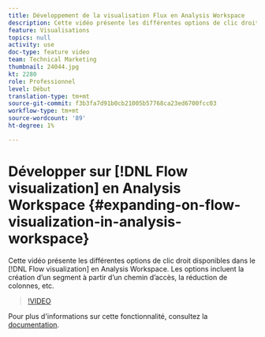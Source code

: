 ```yaml
---
title: Développement de la visualisation Flux en Analysis Workspace
description: Cette vidéo présente les différentes options de clic droit disponibles dans la visualisation Flux en Analysis Workspace. Les options incluent la création d’un segment à partir d’un chemin d’accès, la réduction de colonnes, etc.
feature: Visualisations
topics: null
activity: use
doc-type: feature video
team: Technical Marketing
thumbnail: 24044.jpg
kt: 2280
role: Professionnel
level: Début
translation-type: tm+mt
source-git-commit: f3b3fa7d91b0cb21005b57768ca23ed6700fcc03
workflow-type: tm+mt
source-wordcount: '89'
ht-degree: 1%

---
```



# Développer sur [!DNL Flow visualization] en Analysis Workspace {#expanding-on-flow-visualization-in-analysis-workspace}

Cette vidéo présente les différentes options de clic droit disponibles dans le [!DNL Flow visualization] en Analysis Workspace. Les options incluent la création d’un segment à partir d’un chemin d’accès, la réduction de colonnes, etc.

>[!VIDEO](https://video.tv.adobe.com/v/24044/?quality=12)

Pour plus d&#39;informations sur cette fonctionnalité, consultez la [documentation](https://experienceleague.adobe.com/docs/analytics/analyze/analysis-workspace/visualizations/flow/flow.html?lang=en#analysis-workspace).
